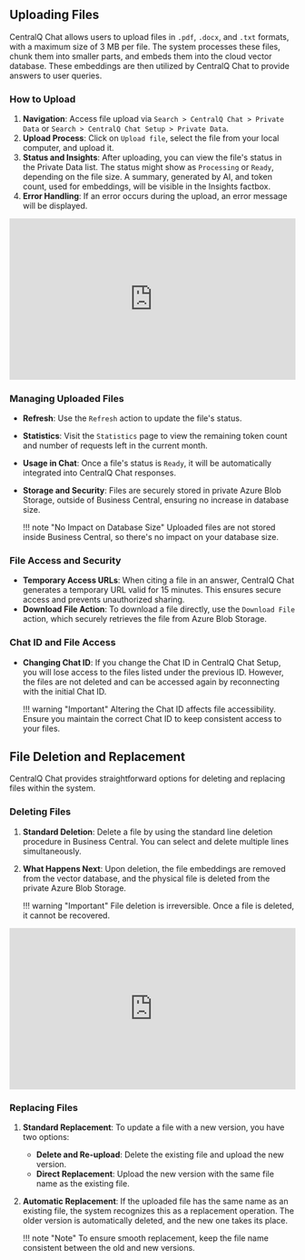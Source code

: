 ## Uploading Files

CentralQ Chat allows users to upload files in `.pdf`, `.docx`, and `.txt` formats, with a maximum size of 3 MB per file. The system processes these files, chunk them into smaller parts, and embeds them into the cloud vector database. These embeddings are then utilized by CentralQ Chat to provide answers to user queries.

### How to Upload

1. **Navigation**: Access file upload via `Search > CentralQ Chat > Private Data` or `Search > CentralQ Chat Setup > Private Data`.
2. **Upload Process**: Click on `Upload file`, select the file from your local computer, and upload it.
3. **Status and Insights**: After uploading, you can view the file's status in the Private Data list. The status might show as `Processing` or `Ready`, depending on the file size. A summary, generated by AI, and token count, used for embeddings, will be visible in the Insights factbox.
4. **Error Handling**: If an error occurs during the upload, an error message will be displayed.

<div style="padding:56.25% 0 0 0;position:relative;"><iframe src="https://player.vimeo.com/video/894055753?h=6b019c019f&amp;badge=0&amp;autopause=0&amp;player_id=0&amp;app_id=58479" frameborder="0" allow="autoplay; fullscreen; picture-in-picture" style="position:absolute;top:0;left:0;width:100%;height:100%;" title="CentralQ Chat - Upload Files"></iframe></div><script src="https://player.vimeo.com/api/player.js"></script>

### Managing Uploaded Files

- **Refresh**: Use the `Refresh` action to update the file's status.
- **Statistics**: Visit the `Statistics` page to view the remaining token count and number of requests left in the current month.
- **Usage in Chat**: Once a file's status is `Ready`, it will be automatically integrated into CentralQ Chat responses.
- **Storage and Security**: Files are securely stored in private Azure Blob Storage, outside of Business Central, ensuring no increase in database size. 

    !!! note "No Impact on Database Size"
        Uploaded files are not stored inside Business Central, so there's no impact on your database size.

### File Access and Security

- **Temporary Access URLs**: When citing a file in an answer, CentralQ Chat generates a temporary URL valid for 15 minutes. This ensures secure access and prevents unauthorized sharing.
- **Download File Action**: To download a file directly, use the `Download File` action, which securely retrieves the file from Azure Blob Storage.

### Chat ID and File Access

- **Changing Chat ID**: If you change the Chat ID in CentralQ Chat Setup, you will lose access to the files listed under the previous ID. However, the files are not deleted and can be accessed again by reconnecting with the initial Chat ID.

    !!! warning "Important"
        Altering the Chat ID affects file accessibility. Ensure you maintain the correct Chat ID to keep consistent access to your files.

## File Deletion and Replacement

CentralQ Chat provides straightforward options for deleting and replacing files within the system.

### Deleting Files

1. **Standard Deletion**: Delete a file by using the standard line deletion procedure in Business Central. You can select and delete multiple lines simultaneously.

2. **What Happens Next**: Upon deletion, the file embeddings are removed from the vector database, and the physical file is deleted from the private Azure Blob Storage.

    !!! warning "Important"
        File deletion is irreversible. Once a file is deleted, it cannot be recovered.


<div style="padding:56.25% 0 0 0;position:relative;"><iframe src="https://player.vimeo.com/video/894061697?h=1e8f6779e5&amp;badge=0&amp;autopause=0&amp;player_id=0&amp;app_id=58479" frameborder="0" allow="autoplay; fullscreen; picture-in-picture" style="position:absolute;top:0;left:0;width:100%;height:100%;" title="2023, 17:52:53 (Copy)"></iframe></div><script src="https://player.vimeo.com/api/player.js"></script>

### Replacing Files

1. **Standard Replacement**: To update a file with a new version, you have two options:
    - **Delete and Re-upload**: Delete the existing file and upload the new version.
    - **Direct Replacement**: Upload the new version with the same file name as the existing file.

2. **Automatic Replacement**: If the uploaded file has the same name as an existing file, the system recognizes this as a replacement operation. The older version is automatically deleted, and the new one takes its place.

    !!! note "Note"
        To ensure smooth replacement, keep the file name consistent between the old and new versions.
